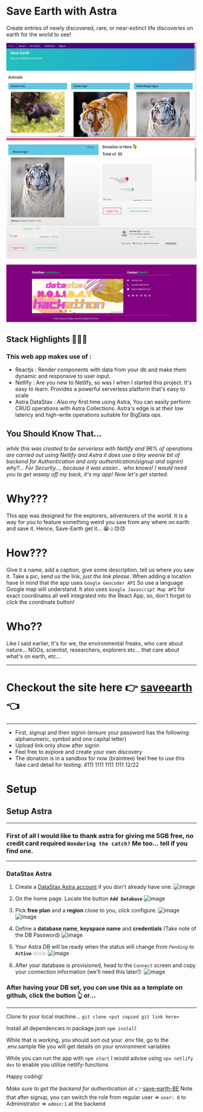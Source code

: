 <!--- STARTEXCLUDE --->
# Save Earth with Astra

Create entries of newly discovered, rare, or near-extinct life discoveries on earth for the world to see!

<!---Add Image here --->
![image](https://raw.githubusercontent.com/Bayurzx/save-earth/footer/screenshots/Home.jpg)
![image](https://raw.githubusercontent.com/Bayurzx/save-earth/footer/screenshots/Details.jpg)
![image](https://raw.githubusercontent.com/Bayurzx/save-earth/footer/screenshots/footer2.jpg)


## Stack Highlights 🥪🥪🥪
### This web app makes use of :
- Reactjs : Render components with data from your db and make them dynamic and responsive to user input.
- Netlify : Are you new to Netlify, so was I when I started this project. It's easy to learn. Provides a powerful serverless platform that's easy to scale
- Astra DataStax : Also my first time using Astra, You can easily perform CRUD operations with Astra Collections. Astra's edge is at their low latency and high-write operations suitable for BigData ops.

## You Should Know That...
*while this was created to be serverless with Netlify and 96% of operations are carried out using Netlify and Astra it does use a tiny weenie bit of backend for Authentication and only authentication(signup and signin) why?... For Security..., because it was easier... who knows! I would need you to get waaay off my back, it's my app! Now let's get started.*

# Why???
This app was designed for the explorers, adventurers of the world. It is a way for you to feature something weird you saw from any where on earth and save it. Hence, Save-Earth get it... 😁☺😓😓

# How???
Give it a name, add a caption, give some description, tell us where you saw it. Take a pic, send us the link, *just the link please*.
When adding a location have in mind that the app uses `Google Geocoder API` So use a language Google map will understand. It also uses `Google Javascript Map API` for exact coordinates all well integrated into the React App, so, don't forget to click the coordinate button!

# Who??
Like I said earlier, It's for we, the environmental freaks, who care about nature... NGOs, scientist, researchers, explorers etc... that care about what's on earth, etc...

---
# Checkout the site here 👉 [saveearth](https://saveearth.xyz/) 👈
---
- First, signup and then signin (ensure your password has the following: alphanumeric, symbol and one capital letter)
- Upload link only show after signin
- Feel free to explore and create your own discovery
- The donation is in a sandbox for now (braintree) feel free to use this fake card detail for testing:
    4111 1111 1111 1111
    12/22

# Setup

## Setup Astra
---
### First of all I would like to thank astra for giving me 5GB free, no credit card required `Wondering the catch?` Me too... tell if you find one.
---
### DataStax Astra
1. Create a [DataStax Astra account](https://astra.datastax.com/register) if you don't
already have one:
![image](https://raw.githubusercontent.com/DataStax-Examples/sample-app-template/master/screenshots/astra-register-basic-auth.png)

2. On the home page. Locate the button **`Add Database`**
![image](https://raw.githubusercontent.com/DataStax-Examples/sample-app-template/master/screenshots/astra-dashboard.png)

3. Pick **free plan** and a **region** close to you, click configure.
![image](https://raw.githubusercontent.com/DataStax-Examples/sample-app-template/master/screenshots/astra-create-db-1-top.png)
![image](https://raw.githubusercontent.com/DataStax-Examples/sample-app-template/master/screenshots/astra-create-db-1-bottom.png)

4. Define a **database name**, **keyspace name** and **credentials** (Take note of the DB Password)
![image](https://raw.githubusercontent.com/DataStax-Examples/sample-app-template/master/screenshots/astra-create-db-2.png)

5. Your Astra DB will be ready when the status will change from *`Pending`* to **`Active`** 💥💥💥
![image](https://raw.githubusercontent.com/DataStax-Examples/sample-app-template/master/screenshots/astra-db-active.png)

6. After your database is provisioned, head to the `Connect` screen and copy your connection
information (we'll need this later!):
![image](https://raw.githubusercontent.com/DataStax-Examples/sample-app-template/master/screenshots/astra-connect.png)

### After having your DB set, you can use this as a template on github, click the <use as template> button  👆 or...
---
Clone to your local machine...
`git clone <put copied git link here>`

Install all dependencies in package.json
`npm install`

While that is working, you should sort out your .env file, go to the .env.sample file you will get details on your environment variables

While you can run the app with `npm start` I would advise using `npx netlify dev` to enable you utilize netlify-functions

Happy coding!

*Make sure to get the backend for authentication at 👉* [save-earth-BE](https://github.com/Bayurzx/save-earth-BE)
Note that after signup, you can switch the role from regular user => `user: 0` to Administrator => `admin:1` at the backend

